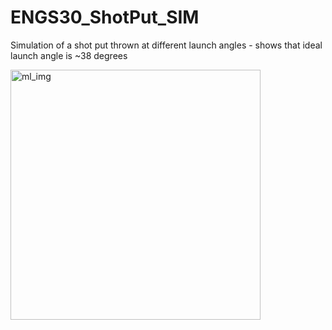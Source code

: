 # ENGS30_ShotPut_SIM

Simulation of a shot put thrown at different launch angles - shows that ideal launch angle is ~38 degrees

<img width="400" alt="ml_img" src="https://i.ytimg.com/vi/zs97EQNJTFA/maxresdefault.jpg">
